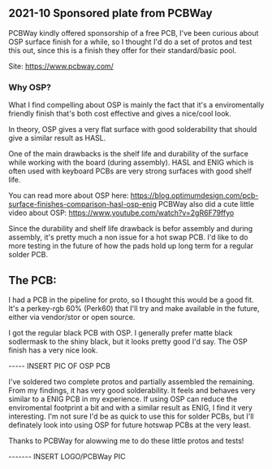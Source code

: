  ## 2021-10 Sponsored plate from PCBWay
PCBWay kindly offered sponsorship of a free PCB, I've been curious about OSP surface finish for a while, so I thought I'd do a set of protos and test this out, since this is a finish they offer for their standard/basic pool. 

Site: https://www.pcbway.com/

### Why OSP?
What I find compelling about OSP is mainly the fact that it's a enviromentally friendly finish that's both cost effective and gives a nice/cool look.

In theory, OSP gives a very flat surface with good solderability that should give a similar result as HASL.

One of the main drawbacks is the shelf life and durability of the surface while working with the board (during assembly). HASL and ENIG which is often used with keyboard PCBs are very strong surfaces with good shelf life.

You can read more about OSP here: https://blog.optimumdesign.com/pcb-surface-finishes-comparison-hasl-osp-enig
PCBWay also did a cute little video about OSP: https://www.youtube.com/watch?v=2gR6F79ffyo

Since the durability and shelf life drawback is befor assembly and during assembly, it's pretty much a non issue for a hot swap PCB. I'd like to do more testing in the future of how the pads hold up long term for a regular solder PCB.

## The PCB:
I had a PCB in the pipeline for proto, so I thought this would be a good fit. It's a perkey-rgb 60% (Perk60) that I'll try and make available in the future, either via vendor/stor or open source.

I got the regular black PCB with OSP. I generally prefer matte black sodlermask to the shiny black, but it looks pretty good I'd say. The OSP finish has a very nice look.

----- INSERT PIC OF OSP PCB

I've soldered two complete protos and partially assembled the remaining. From my findings, it has very good solderability. It feels and behaves very similar to a ENIG PCB in my experience. If using OSP can reduce the enviromental footprint a bit and with a similar result as ENIG, I find it very interesting. I'm not sure I'd be as quick to use this for solder PCBs, but I'll definately look into using OSP for future hotswap PCBs at the very least.

Thanks to PCBWay for alowwing me to do these little protos and tests!

------- INSERT LOGO/PCBWay PIC
